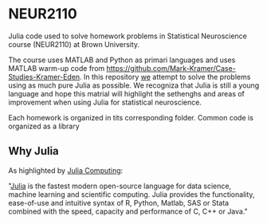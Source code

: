 # NEUR2110

Julia code used to solve homework problems in Statistical Neuroscience course (NEUR2110) at Brown University.

The course uses MATLAB and Python as primari languages and uses MATLAB warm-up code from https://github.com/Mark-Kramer/Case-Studies-Kramer-Eden. In this repository [we](https://github.com/paulstey/statistical_neuroscience) attempt to solve the problems using as much pure Julia as possible. We recogniza that Julia is still a young language and hope this matrial will highlight the sethenghs and areas of improvement when using Julia for statistical neuroscience.

Each homework is organized in tits corresponding folder. Common code is organized as a library

## Why Julia

As highlighted by [Julia Computing](https://juliacomputing.com):

"[Julia](https://julialang.org) is the fastest modern open-source language for data science, machine learning and scientific computing. Julia provides the functionality, ease-of-use and intuitive syntax of R, Python, Matlab, SAS or Stata combined with the speed, capacity and performance of C, C++ or Java."
